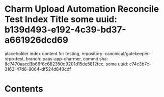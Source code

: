# Charm Upload Automation Reconcile Test Index Title some uuid: b139d493-e192-4c39-bd37-a661926dcd69
 placeholder index content for testing,  repository: canonical/gatekeeper-repo-test,  branch: paas-app-charmer,  commit sha: 8c7470aacd3b66f6c682350d9201d15de5812fcc,  some uuid: c74c3b7c-3162-47d6-8064-df524d840cdf

# Contents